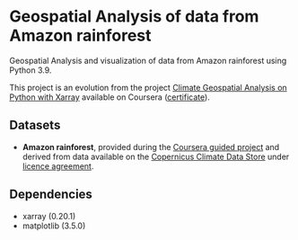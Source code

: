 # Geospatial Analysis of data from Amazon rainforest

Geospatial Analysis and visualization of data from Amazon rainforest using Python 3.9.

This project is an evolution from the project [Climate Geospatial Analysis on Python with Xarray](https://www.coursera.org/learn/xarray) available on Coursera ([certificate](https://coursera.org/share/94e9ee24e34bd39aab59c10d0336de58)).

## Datasets
 - **Amazon rainforest**, provided during the [Coursera guided project](https://github.com/danlessa/Coursera-Xarray) and derived from data available on the [Copernicus Climate Data Store](https://cds.climate.copernicus.eu/cdsapp#!/dataset/reanalysis-era5-land-monthly-means?tab=overview) under [licence agreement](https://cds.climate.copernicus.eu/api/v2/terms/static/licence-to-use-copernicus-products.pdf).

## Dependencies
 - xarray (0.20.1)
 - matplotlib (3.5.0)